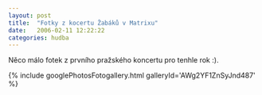 ```yaml
---
layout: post
title:  "Fotky z kocertu Žabáků v Matrixu"
date:   2006-02-11 12:22:22
categories: hudba
---
```


Něco málo fotek z prvního pražského koncertu pro tenhle rok :).

{% include googlePhotosFotogallery.html galleryId='AWg2YF1ZnSyJnd487' %}